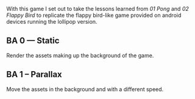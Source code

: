 With this game I set out to take the lessons learned from _01 Pong_ and _02 Flappy Bird_ to replicate the flappy bird-like game provided on android devices running the lollipop version.

## BA 0 — Static

Render the assets making up the background of the game.

## BA 1 – Parallax

Move the assets in the background and with a different speed.
